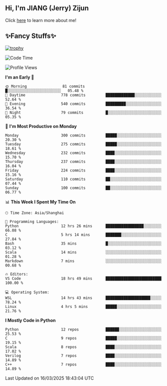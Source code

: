 ## Hi, I'm JIANG (Jerry) Zijun

Click [here](https://jzjerry.github.io/about/) to learn more about me!

## ✨Fancy Stuffs✨
[![trophy](https://github-profile-trophy.vercel.app/?username=jzjerry&theme=onedark)](https://github.com/ryo-ma/github-profile-trophy)
<!--START_SECTION:waka-->
![Code Time](http://img.shields.io/badge/Code%20Time-1%2C133%20hrs%2034%20mins-blue)

![Profile Views](http://img.shields.io/badge/Profile%20Views-3-blue)

**I'm an Early 🐤** 

```text
🌞 Morning                81 commits          █░░░░░░░░░░░░░░░░░░░░░░░░   05.48 % 
🌆 Daytime                778 commits         █████████████░░░░░░░░░░░░   52.64 % 
🌃 Evening                540 commits         █████████░░░░░░░░░░░░░░░░   36.54 % 
🌙 Night                  79 commits          █░░░░░░░░░░░░░░░░░░░░░░░░   05.35 % 
```
📅 **I'm Most Productive on Monday** 

```text
Monday                   300 commits         █████░░░░░░░░░░░░░░░░░░░░   20.30 % 
Tuesday                  275 commits         █████░░░░░░░░░░░░░░░░░░░░   18.61 % 
Wednesday                232 commits         ████░░░░░░░░░░░░░░░░░░░░░   15.70 % 
Thursday                 237 commits         ████░░░░░░░░░░░░░░░░░░░░░   16.04 % 
Friday                   224 commits         ████░░░░░░░░░░░░░░░░░░░░░   15.16 % 
Saturday                 110 commits         ██░░░░░░░░░░░░░░░░░░░░░░░   07.44 % 
Sunday                   100 commits         ██░░░░░░░░░░░░░░░░░░░░░░░   06.77 % 
```


📊 **This Week I Spent My Time On** 

```text
🕑︎ Time Zone: Asia/Shanghai

💬 Programming Languages: 
Python                   12 hrs 26 mins      █████████████████░░░░░░░░   66.08 % 
C                        5 hrs 14 mins       ███████░░░░░░░░░░░░░░░░░░   27.84 % 
Bash                     35 mins             █░░░░░░░░░░░░░░░░░░░░░░░░   03.12 % 
Scala                    14 mins             ░░░░░░░░░░░░░░░░░░░░░░░░░   01.28 % 
Markdown                 7 mins              ░░░░░░░░░░░░░░░░░░░░░░░░░   00.68 % 

🔥 Editors: 
VS Code                  18 hrs 49 mins      █████████████████████████   100.00 % 

💻 Operating System: 
WSL                      14 hrs 43 mins      ████████████████████░░░░░   78.24 % 
Linux                    4 hrs 5 mins        █████░░░░░░░░░░░░░░░░░░░░   21.76 % 
```

**I Mostly Code in Python** 

```text
Python                   12 repos            ██████░░░░░░░░░░░░░░░░░░░   25.53 % 
C                        9 repos             █████░░░░░░░░░░░░░░░░░░░░   19.15 % 
Scala                    8 repos             ████░░░░░░░░░░░░░░░░░░░░░   17.02 % 
Verilog                  7 repos             ████░░░░░░░░░░░░░░░░░░░░░   14.89 % 
C++                      7 repos             ████░░░░░░░░░░░░░░░░░░░░░   14.89 % 
```




 Last Updated on 16/03/2025 18:43:04 UTC
<!--END_SECTION:waka-->
